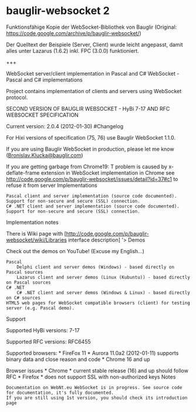 # bauglir-websocket 2

Funktionsfähige Kopie der WebSocket-Bibliothek von Bauglir
(Original: https://code.google.com/archive/p/bauglir-websocket/)

Der Quelltext der Beispiele (Server, Client) wurde leicht angepasst, damit alles unter Lazarus (1.6.2) inkl. FPC (3.0.0) funktioniert.

+++

WebSocket server/client implementation in Pascal and C#
WebSocket - Pascal and C# implementations

Project contains implementation of clients and servers using WebSocket protocol.

SECOND VERSION OF BAUGLIR WEBSOCKET - HyBi 7-17 AND RFC WEBSOCKET SPECIFICATION

Current version: 2.0.4 (2012-01-30) #Changelog

For Hixi versions of specification (75, 76) use Bauglir WebSocket 1.1.0.

If you are using Bauglir WebSocket in production, please let me know (Bronislav.Klucka@bauglir.com)

If you are getting garbage from Chrome19: T problem is caused by x-deflate-frame extension in WebSocket implementation in Chrome see http://code.google.com/p/bauglir-websocket/issues/detail?id=37#c1 to refuse it from server
Implementations

    Pascal client and server implementation (source code documented). Support for non-secure and secure (SSL) connection.
    C# .NET client and server implementation (source code documented). Support for non-secure and secure (SSL) connection.

Implementation notes

There is Wiki page with [http://code.google.com/p/bauglir-websocket/wiki/Libraries interface description] '>
Demos

Check out the demos on YouTube! (Excuse my English...)

    Pascal
        Delphi client and server demos (Windows) - based directly on Pascal sources
        Lazarus client and server demos (Linux (Kubuntu)) - based directly on Pascal sources
    C# .NET
        C# .NET client and server demos (Windows & Linux) - based directly on C# sources
    HTML5 web pages for WebSocket compatible browsers (client) for testing server (e.g. Pascal demo).

Support

Supported HyBi versions: 7-17

Supported RFC versions: RFC6455

Supported browsers: * FireFox 11 * Aurora 11.0a2 (2012-01-11) supports binary data and close reason and code * Chrome 16 and up

Browser issues * Chrome * current stable release (16) and up should follow RFC * Firefox * does not support SSL with non-authorized keys
Notes

    Documentation on WebNt.eu WebSocket is in progress. See source code for documentation, it's fully documented.
    If you are still using 1st version, you should check its introduction page
